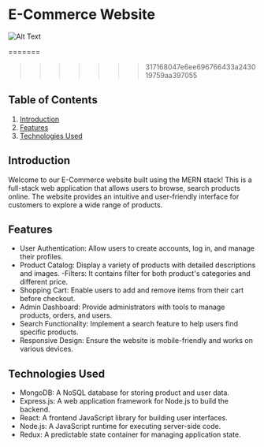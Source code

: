 # E-Commerce Website 
![Alt Text](website.png)



=======
>>>>>>> 317168047e6ee696766433a243019759aa397055

## Table of Contents

1. [Introduction](#introduction)
2. [Features](#features)
3. [Technologies Used](#technologies-used)

## Introduction

Welcome to our E-Commerce website built using the MERN stack! This is a full-stack web application that allows users to browse, search products online. The website provides an intuitive and user-friendly interface for customers to explore a wide range of products.

## Features

- User Authentication: Allow users to create accounts, log in, and manage their profiles.
- Product Catalog: Display a variety of products with detailed descriptions and images.
-Filters: It contains filter for both product's categories and different price.
- Shopping Cart: Enable users to add and remove items from their cart before checkout.
- Admin Dashboard: Provide administrators with tools to manage products, orders, and users.
- Search Functionality: Implement a search feature to help users find specific products.
- Responsive Design: Ensure the website is mobile-friendly and works on various devices.

## Technologies Used

- MongoDB: A NoSQL database for storing product and user data.
- Express.js: A web application framework for Node.js to build the backend.
- React: A frontend JavaScript library for building user interfaces.
- Node.js: A JavaScript runtime for executing server-side code.
- Redux: A predictable state container for managing application state.

